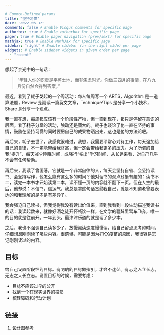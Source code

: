 ```yaml
---

# Common-Defined params
title: "坚持习惯"
date: "2022-03-12"
comments: false # Enable Disqus comments for specific page
authorbox: true # Enable authorbox for specific page
pager: true # Enable pager navigation (prev/next) for specific page
mathjax: true # Enable MathJax for specific page
sidebar: "right" # Enable sidebar (on the right side) per page
widgets: # Enable sidebar widgets in given order per page
  - "recent"
---
```


想起了余光中的一句话：

> “年轻人你的职责是平整土地，而非焦虑时光。你做三四月的事情，在八九月份自然会得到答案。”

最近，看到了耗子发起的一个周活动：每人每周写一个 ARTS，Algorithm 是一道算法题，Review 是阅读一篇英文文章，Technique/Tips 是分享一个小技术，Share 是分享一个观点。

我一直在想，每周都应该有一个阶段性产物，但一直到现在，都只是停留在意识的层面。看了耗子分享的活动，触动还是蛮大的。耗子也谈论了他一直在坚持的事情，鼓励在坚持习惯的同时要把自己的成果物晒出来，这也是他的方法论吧。

再后来，耗子去世了，我感觉很难过，我想，我需要平常心对待工作，每天强加给自己的自律，不一定能带给我财富，但一定会带给我更多的压力。为了所谓的自我“提升”，每天减少睡眠时间，或强行“挤出”学习时间，从长远来看，对自己几乎不会有任何帮助。

再后来，我读了曾国藩，它就是一个非常自律的人，每天会坚持自省、会坚持读书、会坚持写作，他怎么能有这么多的时间？他对读书的观点也挺有趣的：读书不二，读完一本书才开始读第二本，读不懂一页的内容就不翻下一页。但在人生的最后，他却说：不信书，信运气。我总是拿这句话宽慰我自己，就是不知道老曾要表达的和我理解的是不是有差异了。

我会强迫自己读书，但我觉得我没有读出价值来，直到我看到一段生动描述我读书的话：我读起数来，就像好酒之徒开怀畅饮一样，在文学的疆域里驾车飞奔，唯一的目的就是往前开。一年到头，最津津乐道的就是读了多少本。

之后，我也不强调自己读多少了，放慢阅读速度慢慢读，给自己留点思考的时间，仔细想想刚刚读了哪些内容。很遗憾，可能是因为打KX疫苗的原因，我很容易忘记刚刚读过的内容。

## 目标

给自己设置阶段性的目标。有明确的目标做指引，才会不迷茫。有志之人立长志，无志之人长立志。设置目标的时候，需要考虑：

- 目标不应该过早的公开
- 找到一个在现实世界的投影
- 梳理障碍和行动计划

## 链接

1. [设计图参考](https://note.youdao.com/s/67HqP74f)